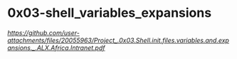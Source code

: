 # 0x03-shell_variables_expansions
###### https://github.com/user-attachments/files/20055963/Project_.0x03.Shell.init.files.variables.and.expansions._.ALX.Africa.Intranet.pdf
